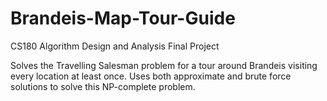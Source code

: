 # Brandeis-Map-Tour-Guide
CS180 Algorithm Design and Analysis Final Project 

Solves the Travelling Salesman problem for a tour around Brandeis visiting every location at least once. Uses both approximate and brute force solutions to solve this NP-complete problem.
